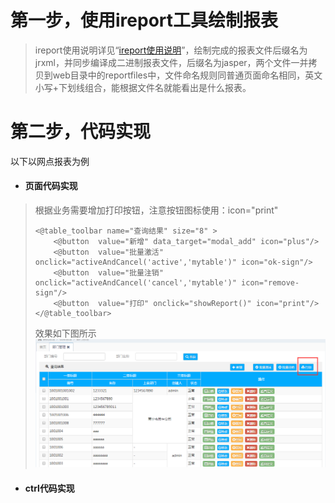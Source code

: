 # 第一步，使用ireport工具绘制报表

> ireport使用说明详见“[ireport使用说明](/kuang-jia-she-zhi/bao-biao-he-da-yin/ireportzheng-he-kai-fa-pdf-bao-biao/ireportshi-yong-shuo-ming.md)”，绘制完成的报表文件后缀名为jrxml，并同步编译成二进制报表文件，后缀名为jasper，两个文件一并拷贝到web目录中的reportfiles中，文件命名规则同普通页面命名相同，英文小写+下划线组合，能根据文件名就能看出是什么报表。

# 第二步，代码实现

以下以网点报表为例

* #### 页面代码实现

> 根据业务需要增加打印按钮，注意按钮图标使用：icon="print"
>
> ```
> <@table_toolbar name="查询结果" size="8" >
>     <@button  value="新增" data_target="modal_add" icon="plus"/>
>     <@button  value="批量激活" onclick="activeAndCancel('active','mytable')" icon="ok-sign"/>
>     <@button  value="批量注销" onclick="activeAndCancel('cancel','mytable')" icon="remove-sign"/>
>     <@button  value="打印" onclick="showReport()" icon="print"/>
> </@table_toolbar>
> ```
>
>
>
> 效果如下图所示![](/assets/report_02.png)

* #### ctrl代码实现



